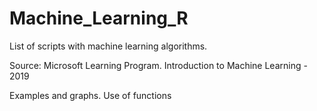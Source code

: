 # Machine_Learning_R

List of scripts with machine learning algorithms.

Source: Microsoft Learning Program. Introduction to Machine Learning - 2019

Examples and graphs. Use of functions
